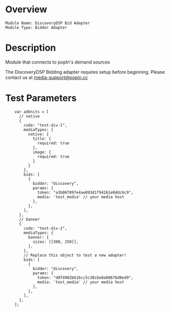 # Overview

```
Module Name: DiscoveryDSP Bid Adapter
Module Type: Bidder Adapter
```

# Description

Module that connects to popIn's demand sources

The DiscoveryDSP Bidding adapter requires setup before beginning. Please contact us at <media-support@popin.cc>

# Test Parameters
```
    var adUnits = [
      // native
      {
        code: "test-div-1",
        mediaTypes: {
          native: {
            title: {
              required: true
            },
            image: {
              required: true
            }
          }
        },
        bids: [
          {
            bidder: "discovery",
            params: {
              token: "a1b067897e4ae093d1f94261e0ddc6c9",
              media: 'test_media' // your media host
            },
          },
        ],
      },
      // banner
      {
        code: "test-div-2",
        mediaTypes: {
          banner: {
            sizes: [[300, 250]],
          },
        },
        // Replace this object to test a new adapter!
        bids: [
          {
            bidder: "discovery",
            params: {
              token: "d0f4902b616cc5c38cbe0a08676d0ed9",
              media: 'test_media' // your media host
            },
          },
        ],
      },
    ];
```